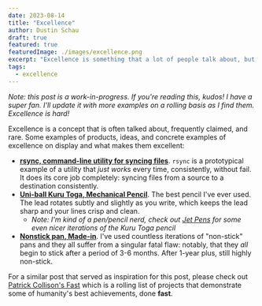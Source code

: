 ```yaml
---
date: 2023-08-14
title: "Excellence"
author: Dustin Schau
draft: true
featured: true
featuredImage: ./images/excellence.png
excerpt: "Excellence is something that a lot of people talk about, but as we all know, showing and not just telling is better. Thus, this is a deep dive on what makes excellence and some updated and concrete examples of excellence on display."
tags:
  - excellence
---
```


_Note: this post is a work-in-progress. If you're reading this, kudos! I have a super fan. I'll update it with more examples on a rolling basis as I find them. Excellence is hard!_

Excellence is a concept that is often talked about, frequently claimed, and rare. Some examples of products, ideas, and concrete examples of excellence on display and what makes them excellent:

- [**rsync, command-line utility for syncing files**](https://linux.die.net/man/1/rsync). `rsync` is a prototypical example of a utility that _just works_ every time, consistently, without fail. It does its core job completely: syncing files from a source to a destination consistently.
- [**Uni-ball Kuru Toga, Mechanical Pencil**](https://uniballco.com/products/kuru-toga-mechanical-pencils). The best pencil I've ever used. The lead rotates subtly and slightly as you write, which keeps the lead sharp and your lines crisp and clean.
  - _Note: I'm kind of a pen/pencil nerd, check out [Jet Pens](https://www.jetpens.com/blog/Uni-Kuru-Toga-A-Comprehensive-Guide/pt/706) for some even nicer iterations of the Kuru Toga pencil_
- [**Nonstick pan, Made-in**](https://madeincookware.com/products/non-stick-frying-pan/10-inch-graphite). I've used countless iterations of "non-stick" pans and they all suffer from a singular fatal flaw: notably, that they _all_ begin to stick after a period of 3-6 months. After 1-year plus, still highly non-stick.

For a similar post that served as inspiration for this post, please check out [Patrick Collison's Fast](https://patrickcollison.com/fast) which is a rolling list of projects that demonstrate some of humanity's best achievements, done **fast**.
